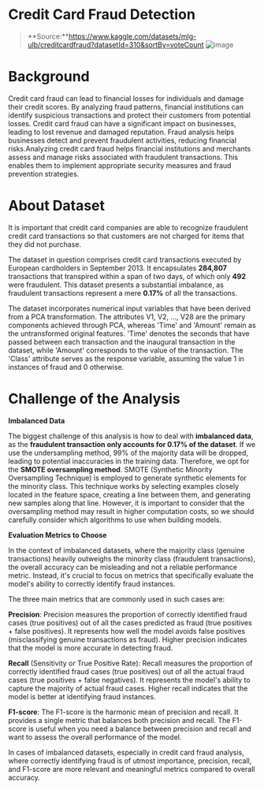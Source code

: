 # **Credit Card Fraud Detection**

> **Source:**https://www.kaggle.com/datasets/mlg-ulb/creditcardfraud?datasetId=310&sortBy=voteCount
![image](https://github.com/lightbluening/Credit-Risk-Analysis/assets/93415125/3a00a0f2-871c-47ea-ab4c-c1d28ba4cad7)


# **Background**
Credit card fraud can lead to financial losses for individuals and damage their credit scores. By analyzing fraud patterns, financial institutions can identify suspicious transactions and protect their customers from potential losses. Credit card fraud can have a significant impact on businesses, leading to lost revenue and damaged reputation. Fraud analysis helps businesses detect and prevent fraudulent activities, reducing financial risks.Analyzing credit card fraud helps financial institutions and merchants assess and manage risks associated with fraudulent transactions. This enables them to implement appropriate security measures and fraud prevention strategies.

#  **About Dataset**


It is important that credit card companies are able to recognize fraudulent credit card transactions so that customers are not charged for items that they did not purchase.

The dataset in question comprises credit card transactions executed by European cardholders in September 2013. It encapsulates **284,807** transactions that transpired within a span of two days, of which only **492** were fraudulent. This dataset presents a substantial imbalance, as fraudulent transactions represent a mere **0.17%** of all the transactions.

The dataset incorporates numerical input variables that have been derived from a PCA transformation. The attributes V1, V2, ..., V28 are the primary components achieved through PCA, whereas 'Time' and 'Amount' remain as the untransformed original features. 'Time' denotes the seconds that have passed between each transaction and the inaugural transaction in the dataset, while 'Amount' corresponds to the value of the transaction. The 'Class' attribute serves as the response variable, assuming the value 1 in instances of fraud and 0 otherwise.

# Challenge of the Analysis

**Imbalanced Data**

The biggest challenge of this analysis is how to deal with **imbalanced data**, as the **fraudulent transaction only accounts for 0.17% of the dataset**. If we use the undersampling method, 99% of the majority data will be dropped, leading to potential inaccuracies in the training data. Therefore, we opt for the **SMOTE oversampling method**. SMOTE (Synthetic Minority Oversampling Technique) is employed to generate synthetic elements for the minority class. This technique works by selecting examples closely located in the feature space, creating a line between them, and generating new samples along that line. However, it is important to consider that the oversampling method may result in higher computation costs, so we should carefully consider which algorithms to use when building models.

**Evaluation Metrics to Choose**

In the context of imbalanced datasets, where the majority class (genuine transactions) heavily outweighs the minority class (fraudulent transactions), the overall accuracy can be misleading and not a reliable performance metric. Instead, it's crucial to focus on metrics that specifically evaluate the model's ability to correctly identify fraud instances.

The three main metrics that are commonly used in such cases are:

**Precision**: Precision measures the proportion of correctly identified fraud cases (true positives) out of all the cases predicted as fraud (true positives + false positives). It represents how well the model avoids false positives (misclassifying genuine transactions as fraud). Higher precision indicates that the model is more accurate in detecting fraud.

**Recall** (Sensitivity or True Positive Rate): Recall measures the proportion of correctly identified fraud cases (true positives) out of all the actual fraud cases (true positives + false negatives). It represents the model's ability to capture the majority of actual fraud cases. Higher recall indicates that the model is better at identifying fraud instances.

**F1-score**: The F1-score is the harmonic mean of precision and recall. It provides a single metric that balances both precision and recall. The F1-score is useful when you need a balance between precision and recall and want to assess the overall performance of the model.

In cases of imbalanced datasets, especially in credit card fraud analysis, where correctly identifying fraud is of utmost importance, precision, recall, and F1-score are more relevant and meaningful metrics compared to overall accuracy.
